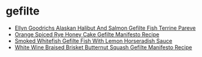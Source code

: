 # gefilte

 * [Ellyn Goodrichs Alaskan Halibut And Salmon Gefilte Fish Terrine Pareve](index/e/ellyn-goodrichs-alaskan-halibut-and-salmon-gefilte-fish-terrine-pareve-102011.json)
 * [Orange Spiced Rye Honey Cake Gefilte Manifesto Recipe](index/o/orange-spiced-rye-honey-cake-gefilte-manifesto-recipe.json)
 * [Smoked Whitefish Gefilte Fish With Lemon Horseradish Sauce](index/s/smoked-whitefish-gefilte-fish-with-lemon-horseradish-sauce-106399.json)
 * [White Wine Braised Brisket Butternut Squash Gefilte Manifesto Recipe](index/w/white-wine-braised-brisket-butternut-squash-gefilte-manifesto-recipe.json)
